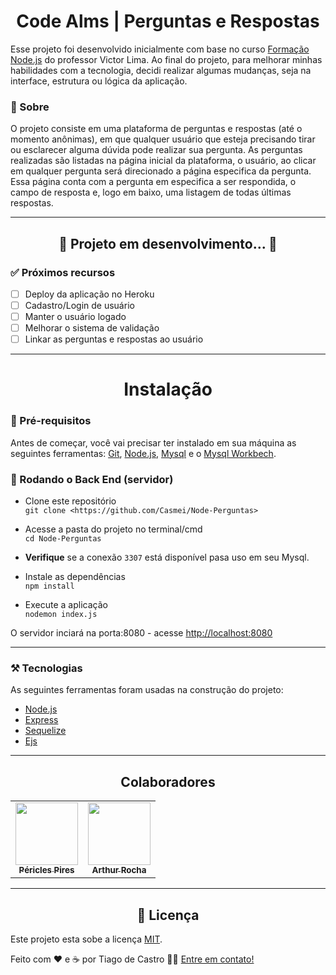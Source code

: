 <h1 align="center">Code Alms | Perguntas e Respostas
</h1>
<!-- ME CONTRATA! AAAAAAAAAAAA kkkkk -->

Esse projeto foi desenvolvido inicialmente com base no curso [Formação Node.js](https://www.udemy.com/course/formacao-nodejs/) do professor Victor Lima. Ao final do projeto, para melhorar minhas habilidades com a tecnologia, decidi realizar algumas mudanças, seja na interface, estrutura ou lógica da aplicação.
### 🔖 Sobre
O projeto consiste em uma plataforma de perguntas e respostas (até o momento anônimas), em que qualquer usuário que esteja precisando tirar ou esclarecer alguma dúvida pode realizar sua pergunta. As perguntas realizadas são listadas na página inicial da plataforma, o usuário, ao clicar em qualquer pergunta será direcionado a página especifica da pergunta. Essa página conta com a pergunta em especifica a ser respondida, o campo de resposta e, logo em baixo, uma listagem de todas últimas respostas. 

---

<h2 align="center"> 
	🚧  Projeto em desenvolvimento...  🚧
</h2>

### ✅ Próximos recursos

- [ ] Deploy da aplicação no Heroku
- [ ] Cadastro/Login de usuário
- [ ] Manter o usuário logado
- [ ] Melhorar o sistema de validação
- [ ] Linkar as perguntas e respostas ao usuário

---

<h1 align="center">Instalação
</h1>

### 🏁 Pré-requisitos

Antes de começar, você vai precisar ter instalado em sua máquina as seguintes ferramentas:
[Git](https://git-scm.com), [Node.js](https://nodejs.org/en/), [Mysql](https://www.mysql.com/) e o [Mysql Workbech](https://www.mysql.com/products/workbench/).

### 🎲 Rodando o Back End (servidor)
- Clone este repositório <br>
```git clone <https://github.com/Casmei/Node-Perguntas>```

- Acesse a pasta do projeto no terminal/cmd <br>
```cd Node-Perguntas```

- **Verifique** se a conexão ```3307``` está disponível pasa uso em seu Mysql. <br>

- Instale as dependências <br>
```npm install```

- Execute a aplicação <br>
```nodemon index.js```

O servidor inciará na porta:8080 - acesse <http://localhost:8080> 

---

### ⚒️ Tecnologias

As seguintes ferramentas foram usadas na construção do projeto:

- [Node.js](https://nodejs.org/en/)
- [Express](https://expressjs.com/pt-br/)
- [Sequelize](https://www.typescriptlang.org/)
- [Ejs](https://ejs.co/)

---

<h2 align="center">Colaboradores
</h2>

<table>
  <tr>
    <td align="center"><a href="https://github.com/bitpickle"><img src="https://avatars.githubusercontent.com/u/52581118" width="100px;" alt=""/><br /><sub><b>Péricles Pires</b></sub></td>
    <td align="center"><a href="https://github.com/ArthurRAmaral"><img src="https://avatars.githubusercontent.com/u/48517851" width="100px;"  alt=""/><br /><sub><b>Arthur Rocha</b></sub></a><br /></td>
    
  </tr>
 </table>

---

<h2 align="center">📝 Licença
</h2>


Este projeto esta sobe a licença [MIT](./LICENSE).

Feito com ❤️ e ☕ por Tiago de Castro 👋🏽 [Entre em contato!](https://www.linkedin.com/in/tiago-de-castro-lima-3814911b9/)



